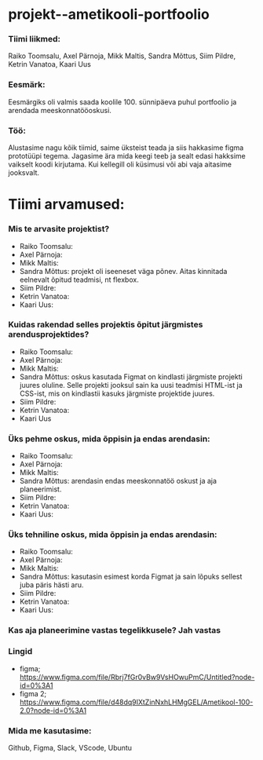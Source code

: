 # projekt--ametikooli-portfoolio

### Tiimi liikmed:
Raiko Toomsalu, Axel Pärnoja, Mikk Maltis, Sandra Mõttus, Siim Pildre, Ketrin Vanatoa, Kaari Uus

### Eesmärk:
Eesmärgiks oli valmis saada koolile 100. sünnipäeva puhul portfoolio ja arendada meeskonnatööoskusi.

### Töö:
Alustasime nagu kõik tiimid, saime üksteist teada ja siis hakkasime figma prototüüpi tegema. Jagasime ära mida keegi teeb ja sealt edasi hakksime vaikselt koodi kirjutama. Kui kellegill oli küsimusi või abi vaja aitasime jooksvalt.

# Tiimi arvamused:

### Mis te arvasite projektist?

- Raiko Toomsalu:
- Axel Pärnoja:
- Mikk Maltis:
- Sandra Mõttus: projekt oli iseeneset väga põnev. Aitas kinnitada eelnevalt õpitud teadmisi, nt flexbox.
- Siim Pildre:
- Ketrin Vanatoa:
- Kaari Uus:

### Kuidas rakendad selles projektis õpitut järgmistes arendusprojektides?

- Raiko Toomsalu:
- Axel Pärnoja:
- Mikk Maltis:
- Sandra Mõttus: oskus kasutada Figmat on kindlasti järgmiste projekti juures oluline. Selle projekti jooksul sain ka uusi teadmisi HTML-ist ja CSS-ist, mis on kindlastii kasuks järgmiste projektide juures.
- Siim Pildre:
- Ketrin Vanatoa:
- Kaari Uus

### Üks pehme oskus, mida õppisin ja endas arendasin:

- Raiko Toomsalu:
- Axel Pärnoja:
- Mikk Maltis:
- Sandra Mõttus: arendasin endas meeskonnatöö oskust ja aja planeerimist.
- Siim Pildre:
- Ketrin Vanatoa:
- Kaari Uus:

### Üks tehniline oskus, mida õppisin ja endas arendasin:

- Raiko Toomsalu:
- Axel Pärnoja:
- Mikk Maltis:
- Sandra Mõttus: kasutasin esimest korda Figmat ja sain lõpuks sellest juba päris hästi aru. 
- Siim Pildre:
- Ketrin Vanatoa:
- Kaari Uus:

### Kas aja planeerimine vastas tegelikkusele? Jah vastas

### Lingid
- figma; https://www.figma.com/file/Rbrj7fGr0vBw9VsHOwuPmC/Untitled?node-id=0%3A1
- figma 2; https://www.figma.com/file/d48dq9IXtZinNxhLHMgGEL/Ametikool-100-2.0?node-id=0%3A1

### Mida me kasutasime:

Github, Figma, Slack, VScode, Ubuntu
